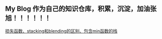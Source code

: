 My Blog  作为自己的知识仓库，积累，沉淀，加油张旭！！！！！！
---
[损失函数、stacking和blending的区别、包含min函数的栈](https://github.com/kaaier/My-Blog/blob/master/2019.0314.md)



